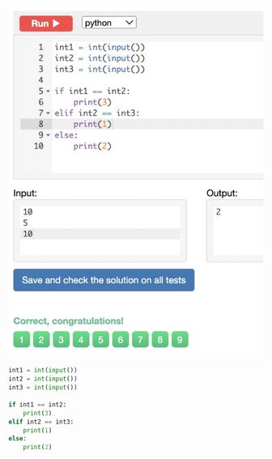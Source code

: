 ![Solution](https://github.com/KaiFig/unit-1/blob/main/Snakify/Lesson%203/Index_of_outlier.jpg)

```.py
int1 = int(input())
int2 = int(input())
int3 = int(input())

if int1 == int2:
    print(3)
elif int2 == int3:
    print(1)
else:
    print(2)
